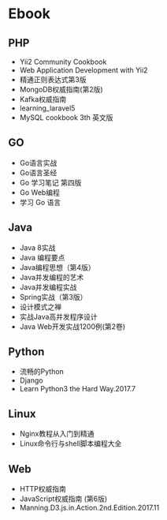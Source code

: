 # Ebook
## PHP
- Yii2 Community Cookbook
- Web Application Development with Yii2
- 精通正则表达式第3版
- MongoDB权威指南(第2版)
- Kafka权威指南
- learning_laravel5
- MySQL cookbook 3th 英文版

## GO
- Go语言实战
- Go语言圣经
- Go 学习笔记 第四版
- Go Web编程
- 学习 Go 语言

## Java
- Java 8实战
- Java 编程要点
- Java编程思想（第4版）
- Java并发编程的艺术
- Java并发编程实战
- Spring实战（第3版）
- 设计模式之禅
- 实战Java高并发程序设计
- Java Web开发实战1200例(第2卷)

## Python
- 流畅的Python
- Django
- Learn Python3 the Hard Way.2017.7

## Linux
- Nginx教程从入门到精通
- Linux命令行与shell脚本编程大全

## Web
- HTTP权威指南
- JavaScript权威指南 (第6版)
- Manning.D3.js.in.Action.2nd.Edition.2017.11
